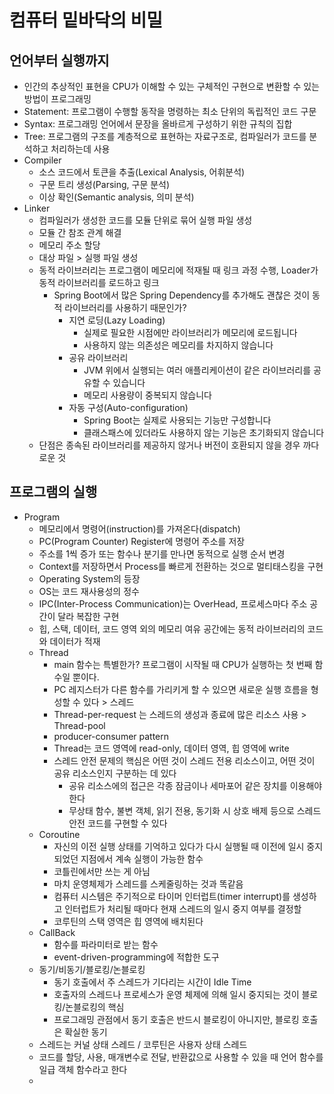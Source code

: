 # 컴퓨터 밑바닥의 비밀

## 언어부터 실행까지
- 인간의 추상적인 표현을 CPU가 이해할 수 있는 구체적인 구현으로 변환할 수 있는 방법이 프로그래밍
- Statement: 프로그램이 수행할 동작을 명령하는 최소 단위의 독립적인 코드 구문
- Syntax: 프로그래밍 언어에서 문장을 올바르게 구성하기 위한 규칙의 집합
- Tree: 프로그램의 구조를 계층적으로 표현하는 자료구조로, 컴파일러가 코드를 분석하고 처리하는데 사용
- Compiler
  * 소스 코드에서 토큰을 추출(Lexical Analysis, 어휘분석)
  * 구문 트리 생성(Parsing, 구문 분석)
  * 이상 확인(Semantic analysis, 의미 분석)
- Linker
  * 컴파일러가 생성한 코드를 모듈 단위로 묶어 실행 파일 생성
  * 모듈 간 참조 관계 해결
  * 메모리 주소 할당
  * 대상 파일 > 실행 파일 생성
  * 동적 라이브러리는 프로그램이 메모리에 적재될 때 링크 과정 수행, Loader가 동적 라이브러리를 로드하고 링크
    * Spring Boot에서 많은 Spring Dependency를 추가해도 괜찮은 것이 동적 라이브러리를 사용하기 때문인가?
      * 지연 로딩(Lazy Loading)
        * 실제로 필요한 시점에만 라이브러리가 메모리에 로드됩니다
        * 사용하지 않는 의존성은 메모리를 차지하지 않습니다
      * 공유 라이브러리
        * JVM 위에서 실행되는 여러 애플리케이션이 같은 라이브러리를 공유할 수 있습니다
        * 메모리 사용량이 중복되지 않습니다
      * 자동 구성(Auto-configuration)
        * Spring Boot는 실제로 사용되는 기능만 구성합니다
        * 클래스패스에 있더라도 사용하지 않는 기능은 초기화되지 않습니다
  * 단점은 종속된 라이브러리를 제공하지 않거나 버전이 호환되지 않을 경우 까다로운 것

## 프로그램의 실행
- Program
  * 메모리에서 명령어(instruction)를 가져온다(dispatch)
  * PC(Program Counter) Register에 명령어 주소를 저장
  * 주소를 1씩 증가 또는 함수나 분기를 만나면 동적으로 실행 순서 변경
  * Context를 저장하면서 Process를 빠르게 전환하는 것으로 멀티태스킹을 구현
  * Operating System의 등장
  * OS는 코드 재사용성의 정수
  * IPC(Inter-Process Communication)는 OverHead, 프로세스마다 주소 공간이 달라 복잡한 구현
  * 힙, 스택, 데이터, 코드 영역 외의 메모리 여유 공간에는 동적 라이브러리의 코드와 데이터가 적재 
  * Thread
    * main 함수는 특별한가? 프로그램이 시작될 때 CPU가 실행하는 첫 번째 함수일 뿐이다. 
    * PC 레지스터가 다른 함수를 가리키게 할 수 있으면 새로운 실행 흐름을 형성할 수 있다 > 스레드
    * Thread-per-request 는 스레드의 생성과 종료에 많은 리소스 사용 > Thread-pool
    * producer-consumer pattern
    * Thread는 코드 영역에 read-only, 데이터 영역, 힙 영역에 write
    * 스레드 안전 문제의 핵심은 어떤 것이 스레드 전용 리소스이고, 어떤 것이 공유 리소스인지 구분하는 데 있다
      * 공유 리소스에의 접근은 각종 잠금이나 세마포어 같은 장치를 이용해야 한다
      * 무상태 함수, 불변 객체, 읽기 전용, 동기화 시 상호 배제 등으로 스레드 안전 코드를 구현할 수 있다
  * Coroutine
    * 자신의 이전 실행 상태를 기억하고 있다가 다시 실행될 때 이전에 일시 중지되었던 지점에서 계속 실행이 가능한 함수
    * 코틀린에서만 쓰는 게 아님
    * 마치 운영체제가 스레드를 스케줄링하는 것과 똑같음
    * 컴퓨터 시스템은 주기적으로 타이머 인터럽트(timer interrupt)를 생성하고 인터럽트가 처리될 때마다 현재 스레드의 일시 중지 여부를 결정할
    * 코루틴의 스택 영역은 힙 영역에 배치된다
  * CallBack
    * 함수를 파라미터로 받는 함수
    * event-driven-programming에 적합한 도구
  * 동기/비동기/블로킹/논블로킹
    * 동기 호출에서 주 스레드가 기다리는 시간이 Idle Time
    * 호출자의 스레드나 프로세스가 운영 체제에 의해 일시 중지되는 것이 블로킹/논블로킹의 핵심
    * 프로그래밍 관점에서 동기 호출은 반드시 블로킹이 아니지만, 블로킹 호출은 확실한 동기
  * 스레드는 커널 상태 스레드 / 코루틴은 사용자 상태 스레드
  * 코드를 할당, 사용, 매개변수로 전달, 반환값으로 사용할 수 있을 때 언어 함수를 일급 객체 함수라고 한다
  * 
